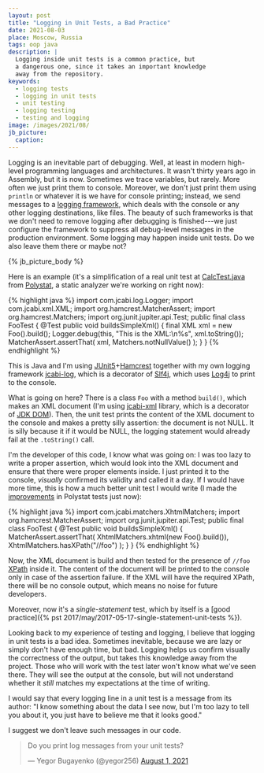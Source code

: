 ```yaml
---
layout: post
title: "Logging in Unit Tests, a Bad Practice"
date: 2021-08-03
place: Moscow, Russia
tags: oop java
description: |
  Logging inside unit tests is a common practice, but
  a dangerous one, since it takes an important knowledge
  away from the repository.
keywords:
  - logging tests
  - logging in unit tests
  - unit testing
  - logging testing
  - testing and logging
image: /images/2021/08/
jb_picture:
  caption:
---
```


Logging is an inevitable part of debugging. Well, at least in modern
high-level programming languages and architectures. It wasn't thirty 
years ago in Assembly, but it is now. Sometimes we trace variables, 
but rarely. More often we just print them to console. Moreover, we don't
just print them using `println` or whatever it is we have for console
printing; instead, we send messages to a 
[logging framework](https://en.wikipedia.org/wiki/Java_logging_framework), which deals with 
the console or any other logging destinations, like files. The beauty
of such frameworks is that we don't need to remove logging after debugging
is finished---we just configure the framework to suppress all debug-level
messages in the production environment. Some logging may happen
inside unit tests. Do we also leave them there or maybe not?

<!--more-->

{% jb_picture_body %}

Here is an example (it's a simplification of a real unit test at
[CalcTest.java](https://github.com/polystat/polystat/blob/0.0.1/src/test/java/org/polystat/far/CalcTest.java)
from [Polystat](https://www.polystat.org), a static analyzer we're working on right now):

{% highlight java %}
import com.jcabi.log.Logger;
import com.jcabi.xml.XML;
import org.hamcrest.MatcherAssert;
import org.hamcrest.Matchers;
import org.junit.jupiter.api.Test;
public final class FooTest {
  @Test
  public void buildsSimpleXml() {
    final XML xml = new Foo().build();
    Logger.debug(this, "This is the XML:\n%s", xml.toString());
    MatcherAssert.assertThat(
      xml,
      Matchers.notNullValue()
    );
  }
}
{% endhighlight %}

This is Java and I'm using [JUnit5](https://junit.org/junit5/)+[Hamcrest](http://hamcrest.org/) 
together with my own logging framework
[jcabi-log](https://log.jcabi.com), which is a decorator of 
[Slf4j](http://www.slf4j.org/), which uses [Log4j](https://logging.apache.org/log4j/2.x/) to print to 
the console.

What is going on here? There is a class `Foo` with a method `build()`, which
makes an XML document (I'm using [jcabi-xml](https://xml.jcabi.com) library, which is a decorator of
[JDK DOM](https://docs.oracle.com/javase/8/docs/api/org/w3c/dom/package-summary.html)). 
Then, the unit test prints the content of the XML document to
the console and makes a pretty silly assertion: the document is not NULL.
It is silly because it if it would be NULL, the logging statement 
would already fail at the `.toString()` call.

I'm the developer of this code, I know what was going on: I was too lazy
to write a proper assertion, which would look into the XML document
and ensure that there were proper elements inside. I just printed it to the
console, _visually_ confirmed its validity and called it a day. 
If I would have more time, this is how a much better unit test I would write
(I made the [improvements](https://github.com/polystat/polystat/issues/10) in Polystat tests just now):

{% highlight java %}
import com.jcabi.matchers.XhtmlMatchers;
import org.hamcrest.MatcherAssert;
import org.junit.jupiter.api.Test;
public final class FooTest {
  @Test
  public void buildsSimpleXml() {
    MatcherAssert.assertThat(
      XhtmlMatchers.xhtml(new Foo().build()),
      XhtmlMatchers.hasXPath("//foo")
    );
  }
}
{% endhighlight %}

Now, the XML document is build and then tested for the presence of `//foo` 
[XPath](https://en.wikipedia.org/wiki/XPath) inside it. 
The content of the document will be printed to the console
only in case of the assertion failure. If the XML will have the required
XPath, there will be no console output, which means no noise for future
developers.

Moreover, now it's a _single-statement_ test, which by itself is a 
[good practice]({% pst 2017/may/2017-05-17-single-statement-unit-tests %}).

Looking back to my experience of testing and logging, 
I believe that logging in unit tests is a bad idea. Sometimes
inevitable, because we are lazy or simply don't have enough time, but bad.
Logging helps us confirm visually the correctness of the output,
but takes this knowledge away from the project. Those who will work with
the test later won't know what we've seen there. They will
see the output at the console, but will not understand whether it _still_ matches
my expectations at the time of writing.

I would say that every logging line in a unit test is a message from its author:
"I know something about the data I see now, but I'm too lazy to tell you about it,
you just have to believe me that it looks good." 

I suggest we don't leave such messages in our code.

<blockquote class="twitter-tweet"><p lang="en" dir="ltr">Do you print log messages from your unit tests?</p>&mdash; Yegor Bugayenko (@yegor256) <a href="https://twitter.com/yegor256/status/1421723724638789632?ref_src=twsrc%5Etfw">August 1, 2021</a></blockquote> <script async src="https://platform.twitter.com/widgets.js" charset="utf-8"></script>
